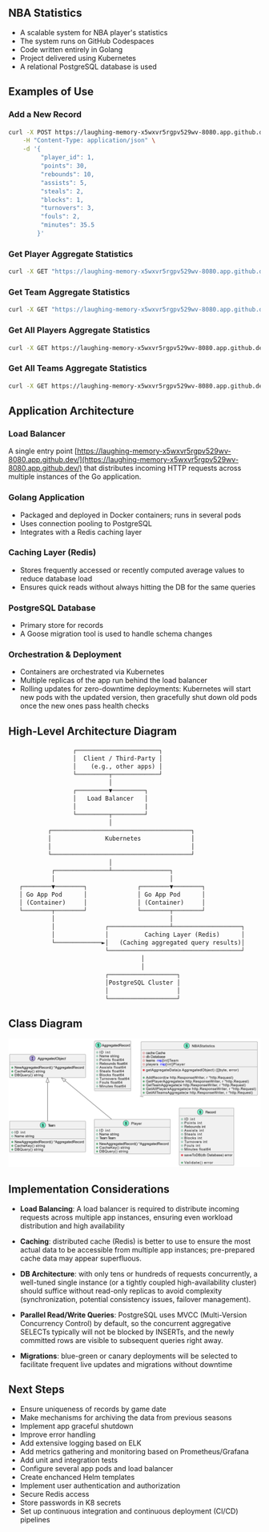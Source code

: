 ## NBA Statistics
- A scalable system for NBA player's statistics
- The system runs on GitHub Codespaces
- Code written entirely in Golang
- Project delivered using Kubernetes
- A relational PostgreSQL database is used

## Examples of Use

### Add a New Record
```sh
curl -X POST https://laughing-memory-x5wxvr5rgpv529wv-8080.app.github.dev/record \
    -H "Content-Type: application/json" \
    -d '{
         "player_id": 1,
         "points": 30,
         "rebounds": 10,
         "assists": 5,
         "steals": 2,
         "blocks": 1,
         "turnovers": 3,
         "fouls": 2,
         "minutes": 35.5
        }'
```

### Get Player Aggregate Statistics
```sh
curl -X GET "https://laughing-memory-x5wxvr5rgpv529wv-8080.app.github.dev/aggregate/player?playerId=1"
```

### Get Team Aggregate Statistics
```sh
curl -X GET "https://laughing-memory-x5wxvr5rgpv529wv-8080.app.github.dev/aggregate/team?teamId=1"
```

### Get All Players Aggregate Statistics
```sh
curl -X GET https://laughing-memory-x5wxvr5rgpv529wv-8080.app.github.dev/aggregate/players
```

### Get All Teams Aggregate Statistics
```sh
curl -X GET https://laughing-memory-x5wxvr5rgpv529wv-8080.app.github.dev/aggregate/teams
```

## Application Architecture

### Load Balancer
A single entry point [https://laughing-memory-x5wxvr5rgpv529wv-8080.app.github.dev/](https://laughing-memory-x5wxvr5rgpv529wv-8080.app.github.dev/) that distributes incoming HTTP requests across multiple instances of the Go application.

### Golang Application
- Packaged and deployed in Docker containers; runs in several pods
- Uses connection pooling to PostgreSQL
- Integrates with a Redis caching layer

### Caching Layer (Redis)
- Stores frequently accessed or recently computed average values to reduce database load
- Ensures quick reads without always hitting the DB for the same queries

### PostgreSQL Database
- Primary store for records
- A Goose migration tool is used to handle schema changes

### Orchestration & Deployment
- Containers are orchestrated via Kubernetes
- Multiple replicas of the app run behind the load balancer
- Rolling updates for zero-downtime deployments: Kubernetes will start new pods with the updated version, then gracefully shut down old pods once the new ones pass health checks

## High-Level Architecture Diagram
                      ┌───────────────────────┐
                      │  Client / Third-Party │
                      │    (e.g., other apps) │
                      └─────────┬─────────────┘
                                │
                      ┌─────────▼─────────┐
                      │   Load Balancer   │
                      │                   |
                      └─────────┬─────────┘
                                │
               ┌───────────────────────────────────────┐
               │               Kubernetes              │
               │                                       │
               └───────────────────────────────────────┘
                                │
                ┌───────────────┴────────────────┐
                │                                │
       ┌────────▼────────┐              ┌────────▼────────┐
       │ Go App Pod      │              │ Go App Pod      │
       │ (Container)     │              │ (Container)     │
       └────────┬────────┘              └────────┬────────┘
                │                                │
                │              ┌─────────────────┴───────────────────┐
                │              │          Caching Layer (Redis)      │
                └─────────────►│   (Caching aggregated query results)│
                               └─────────────────────────────────────┘
                                         │
                                         │
                               ┌───────────────────┐
                               │PostgreSQL Cluster │
                               │                   │
                               └───────────────────┘


## Class Diagram
![Class Diagram](class_diagram.png)

## Implementation Considerations
- **Load Balancing**: A load balancer is required to distribute incoming requests across multiple app instances, ensuring even workload distribution and high availability

- **Caching**: distributed cache (Redis) is better to use to ensure the most actual data to be accessible from multiple app instances; pre-prepared cache data may appear superfluous. 

- **DB Architecture**: with only tens or hundreds of requests concurrently, a well-tuned single instance (or a tightly coupled high-availability cluster) should suffice without read-only replicas to avoid complexity (synchronization, potential consistency issues, failover management).

- **Parallel Read/Write Queries**: PostgreSQL uses MVCC (Multi-Version Concurrency Control) by default, so the concurrent aggregative SELECTs typically will not be blocked by INSERTs, and the newly committed rows are visible to subsequent queries right away.

- **Migrations**: blue-green or canary deployments will be selected to facilitate frequent live updates and migrations without downtime

## Next Steps
- Ensure uniqueness of records by game date
- Make mechanisms for archiving the data from previous seasons
- Implement app graceful shutdown
- Improve error handling
- Add extensive logging based on ELK
- Add metrics gathering and monitoring based on Prometheus/Grafana
- Add unit and integration tests
- Configure several app pods and load balancer
- Create enchanced Helm templates
- Implement user authentication and authorization
- Secure Redis access
- Store passwords in K8 secrets
- Set up continuous integration and continuous deployment (CI/CD) pipelines

